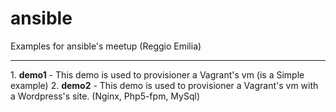 # ansible
Examples for ansible's meetup (Reggio Emilia)
<hr>
1. <b>demo1</b>
   - This demo is used to provisioner a Vagrant's vm (is a Simple example)
2. <b>demo2</b>
   - This demo is used to provisioner a Vagrant's vm with a Wordpress's site. (Nginx, Php5-fpm, MySql)
